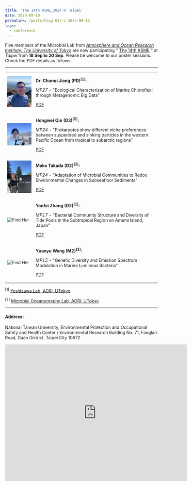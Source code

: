 ```yaml
---
title: 'The 14th ASME_2024 @ Taipei'
date: 2024-09-10
permalink: /posts/blog-017-c-2024-09-18
tags:
  - conference
---
```


Five members of the Microbial Lab from [*Atmosphere and Ocean Research Institute, The University of Tokyo*](https://www.aori.u-tokyo.ac.jp/index.html) are now participating " [The 14th ASME](https://sites.google.com/view/asme2024-taipei/home) " at *Taipei* from **18 Sep to 20 Sep**. 
Please be welcome to our poster sessions. Check the PDF details as follows.

<!-- hide
<p align="center">
<img src="/images/conference/asme2024/aori-s3.jpg" width="100%" /> 
</p>
hide -->

---

<!--
+ **Dr. Chunqi Jiang (PD)[^1]:** 

  *MP27* - "Ecological Characterization of Marine Chloroflexi through Metagenomic Big Data". [PDF](/images/conference/asme2024/AMSE2024-MP27.pdf)

+ **Hongwei Qin (D3)[^2]:**

  *MP24* - "Prokaryotes show different niche preferences between suspended and sinking particles in the western Pacific Ocean from tropical to subarctic regions" [PDF](/images/conference/asme2024/AMSE2024-MP24.pdf)
  
+ **Mako Takada (D2)[^1]:**

  *MP16* - "Adaptation of Microbial Communities to Redox Environmental Changes in Subseafloor Sediments" [PDF]()  

+ **Yanfei Zhang (D2)[^1]:**

  *MP17* - "Bacterial Community Structure and Diversity of Tide Pools in the Subtropical Region on Amami Island, Japan" [PDF]()

+ **Yuanyu Wang (M2)[^1]:**

  *MPxx* - "Genetic Diversity and Emission Spectrum Modulation in Marine Luminous Bacteria" [PDF]() 

[^1]: [Yoshizawa Lab, AORI, UTokyo](https://genedynamics.aori.u-tokyo.ac.jp/en/)

[^2]: [Microbial Oceanography Lab, AORI, UTokyo](http://ecosystem.aori.u-tokyo.ac.jp/microbiology-wp/)

<p align="center"> <img src="/images/CJ-selfi.jpg" width="20%" /> </p>
<p align="center"> Dr. Chunqi Jiang </p>

<p align="center"> <img src="/images/conference/asme2024/qin.jpg" width="20%" /> </p>
<p align="center"> Hongwei Qin </p>

<p align="center"> <img src="/images/conference/asme2024/takada.jpeg" width="20%" />  </p>
<p align="center"> Mako Takada </p>

<p align="center"> <img src="/images/xxx.jpg" width="20%" />  </p>
<p align="center"> Fanfei Zhang </p>

<p align="center"> <img src="/images/xxx.jpg" width="20%" />  </p>
<p align="center"> Yuanyu Wang </p>
-->

<table>
  <tr>
    <td>
      <img src="/images/CJ-selfi.jpg" alt="Description" width="150"/> <!-- width="200" -->
    </td>
    <td>
      <p><strong>Dr. Chunqi Jiang (PD)<sup>[1]</sup>:</strong></p> <!-- 使用 <strong> 实现加粗 -->
      <p><em>MP27</em> - "Ecological Characterization of Marine Chloroflexi through Metagenomic Big Data" </p>
      <p><a href="/images/conference/asme2024/AMSE2024-MP27.pdf">PDF</a></p> <!-- 使用 <em> 实现斜体，<a> 实现链接 -->
    </td>
  </tr>
  
  <tr>
    <td>
      <img src="/images/conference/asme2024/qin.jpg" alt="Description" width="200"/>
    </td>
    <td>
      <p><strong>Hongwei Qin (D3)<sup>[2]</sup>:</strong></p> <!-- <strong> bold -->
      <p><em>MP24</em> - "Prokaryotes show different niche preferences between suspended and sinking particles in the western Pacific Ocean from tropical to subarctic regions" </p>
      <p><a href="/images/conference/asme2024/AMSE2024-MP24.pdf">PDF</a></p> <!--  <em> italic，<a> link -->
    </td>
  </tr>

  <tr>
    <td>
      <img src="/images/conference/asme2024/takada.jpeg" alt="Description" width="200"/>
    </td>
    <td>
      <p><strong>Mako Takada (D2)<sup>[1]</sup>:</strong></p> 
      <p><em>MP24</em> - "Adaptation of Microbial Communities to Redox Environmental Changes in Subseafloor Sediments" </p>
      <p><a href="/images/conference/asme2024/AMSE2024-MP16.pdf">PDF</a></p> 
    </td>
  </tr>

  <tr>
    <td>
      <img src="/images/conference/asme2024/xxx.jpeg" alt="Find Her" width="200"/>
    </td>
    <td>
      <p><strong>Yanfei Zhang (D2)<sup>[1]</sup>:</strong></p> 
      <p><em>MP17</em> - "Bacterial Community Structure and Diversity of Tide Pools in the Subtropical Region on Amami Island, Japan" </p>
      <p><a href="/images/conference/asme2024/AMSE2024-MP17.pdf">PDF</a></p> 
    </td>
  </tr>

  <tr>
    <td>
      <img src="/images/conference/asme2024/xxx.jpeg" alt="Find Her" width="200"/>
    </td>
    <td>
      <p><strong>Yuanyu Wang (M2)<sup>[1]</sup>:</strong></p> 
      <p><em>MP15</em> - "Genetic Diversity and Emission Spectrum Modulation in Marine Luminous Bacteria" </p>
      <p><a href="/images/conference/asme2024/AMSE2024-MP15.pdf">PDF</a></p> 
    </td>
  </tr>
  
</table>

<p><sup>[1]</sup> <a href="https://genedynamics.aori.u-tokyo.ac.jp/en/">Yoshizawa Lab, AORI, UTokyo</a></p>

<p><sup>[2]</sup> <a href="http://ecosystem.aori.u-tokyo.ac.jp/microbiology-wp/">Microbial Oceanography Lab, AORI, UTokyo</a></p>



---

#### Address:

National Taiwan University, Environmental Protection and Occupational Safety and Health Center / Environmental Research Building
No. 71, Fanglan Road, Daan District, Taipei City 10672
<iframe src="https://www.google.com/maps/embed?pb=!1m18!1m12!1m3!1d3615.6476859242093!2d121.54491269999998!3d25.012084800000004!2m3!1f0!2f0!3f0!3m2!1i1024!2i768!4f13.1!3m3!1m2!1s0x3442aa2368785bcf%3A0x3bc7974cdb94d001!2sEnvironmental%20Protection%20and%20Occupational%20Safety%20and%20Health%20Center%2C%20National%20Taiwan%20University!5e0!3m2!1sen!2sjp!4v1726023924218!5m2!1sen!2sjp" width="600" height="450" style="border:0;" allowfullscreen="" loading="lazy" referrerpolicy="no-referrer-when-downgrade"></iframe>
